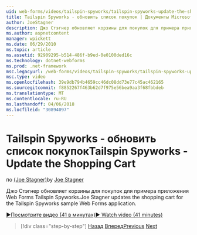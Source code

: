 ```yaml
---
uid: web-forms/videos/tailspin-spyworks/tailspin-spyworks-update-the-shopping-cart
title: Tailspin Spyworks - обновить список покупок | Документы Microsoft
author: JoeStagner
description: Джо Стэгнер обновляет корзины для покупок для примера приложения Web Forms Tailspin Spyworks.
ms.author: aspnetcontent
manager: wpickett
ms.date: 06/29/2010
ms.topic: article
ms.assetid: 92909295-b514-486f-b9ed-0e0100ded16c
ms.technology: dotnet-webforms
ms.prod: .net-framework
msc.legacyurl: /web-forms/videos/tailspin-spyworks/tailspin-spyworks-update-the-shopping-cart
msc.type: video
ms.openlocfilehash: 39e9db794b4659cc46dc08dd73e77c45ac462165
ms.sourcegitcommit: f8852267f463b62d7f975e56bea9aa3f68fbbdeb
ms.translationtype: MT
ms.contentlocale: ru-RU
ms.lasthandoff: 04/06/2018
ms.locfileid: "30894097"
---
```

<a name="tailspin-spyworks---update-the-shopping-cart"></a><span data-ttu-id="b7c14-103">Tailspin Spyworks - обновить список покупок</span><span class="sxs-lookup"><span data-stu-id="b7c14-103">Tailspin Spyworks - Update the Shopping Cart</span></span>
====================
<span data-ttu-id="b7c14-104">по [(Joe Stagner)](https://github.com/JoeStagner)</span><span class="sxs-lookup"><span data-stu-id="b7c14-104">by [Joe Stagner](https://github.com/JoeStagner)</span></span>

<span data-ttu-id="b7c14-105">Джо Стэгнер обновляет корзины для покупок для примера приложения Web Forms Tailspin Spyworks.</span><span class="sxs-lookup"><span data-stu-id="b7c14-105">Joe Stagner updates the shopping cart for the Tailspin Spyworks sample Web Forms application.</span></span>

[<span data-ttu-id="b7c14-106">&#9654;Посмотрите видео (41 в минутах)</span><span class="sxs-lookup"><span data-stu-id="b7c14-106">&#9654; Watch video (41 minutes)</span></span>](https://channel9.msdn.com/Blogs/ASP-NET-Site-Videos/tailspin-spyworks-update-the-shopping-cart)

> [!div class="step-by-step"]
> <span data-ttu-id="b7c14-107">[Назад](tailspin-spyworks-display-shopping-cart.md)
> [Вперед](tailspin-spyworks-migrate-the-shopping-cart.md)</span><span class="sxs-lookup"><span data-stu-id="b7c14-107">[Previous](tailspin-spyworks-display-shopping-cart.md)
[Next](tailspin-spyworks-migrate-the-shopping-cart.md)</span></span>
